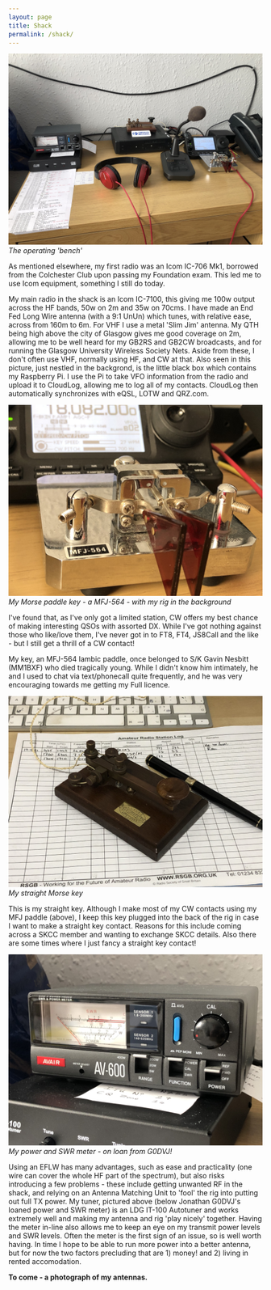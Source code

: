 ```yaml
---
layout: page
title: Shack
permalink: /shack/
---
```


![The Bench](images/IMG_0518.jpg)
*The operating 'bench'*

As mentioned elsewhere, my first radio was an Icom IC-706 Mk1, borrowed from the Colchester Club upon passing my Foundation exam. This led me to use Icom equipment, something I still do today.

My main radio in the shack is an Icom IC-7100, this giving me 100w output across the HF bands, 50w on 2m and 35w on 70cms.  I have made an End Fed Long Wire antenna (with a 9:1 UnUn) which tunes, with relative ease, across from 160m to 6m. For VHF I use a metal 'Slim Jim' antenna. My QTH being high above the city of Glasgow gives me good coverage on 2m, allowing me to be well heard for my GB2RS and GB2CW broadcasts, and for running the Glasgow University Wireless Society Nets. Aside from these, I don't often use VHF, normally using HF, and CW at that. Also seen in this picture, just nestled in the backgrond, is the little black box which contains my Raspberry Pi. I use the Pi to take VFO information from the radio and upload it to CloudLog, allowing me to log all of my contacts. CloudLog then automatically synchronizes with eQSL, LOTW and QRZ.com.

![Key and Rig](images/IMG_0521.jpg)
*My Morse paddle key - a MFJ-564 - with my rig in the background*

I've found that, as I've only got a limited station, CW offers my best chance of making interesting QSOs with assorted DX. While I've got nothing against those who like/love them, I've never got in to FT8, FT4, JS8Call and the like - but I still get a thrill of a CW contact!

My key, an MFJ-564 Iambic paddle, once belonged to S/K Gavin Nesbitt (MM1BXF) who died tragically young. While I didn't know him intimately, he and I used to chat via text/phonecall quite frequently, and he was very encouraging towards me getting my Full licence.

![Straight Key](images/f2da6-key.jpg)
*My straight Morse key*

This is my straight key. Although I make most of my CW contacts using my MFJ paddle (above), I keep this key plugged into the back of the rig in case I want to make a straight key contact. Reasons for this include coming across a SKCC member and wanting to exchange SKCC details. Also there are some times where I just fancy a straight key contact!

![Meter](images/IMG_0520.jpg)
*My power and SWR meter - on loan from G0DVJ!*

Using an EFLW has many advantages, such as ease and practicality (one wire can cover the whole HF part of the spectrum), but also risks introducing a few problems - these include getting unwanted RF in the shack, and relying on an Antenna Matching Unit to 'fool' the rig into putting out full TX power. My tuner, pictured above (below Jonathan G0DVJ's loaned power and SWR meter) is an LDG IT-100 Autotuner and works extremely well and making my antenna and rig 'play nicely' together. Having the meter in-line also allows me to keep an eye on my transmit power levels and SWR levels. Often the meter is the first sign of an issue, so is well worth having. In time I hope to be able to run more power into a better antenna, but for now the two factors precluding that are 1) money! and 2) living in rented accomodation.

**To come - a photograph of my antennas.**
